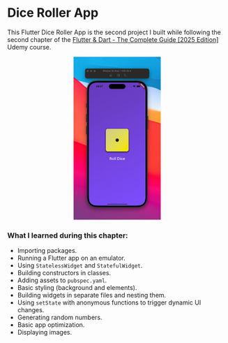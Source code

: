 # Dice Roller App

This Flutter Dice Roller App is the second project I built while following the second chapter of the [Flutter & Dart - The Complete Guide [2025 Edition]](https://www.udemy.com/course/learn-flutter-dart-to-build-ios-android-apps/) Udemy course.

<p align="center">
  <img src="image/README/1753169870384.png" alt="Dice Roller App Screenshot" width="200"/>
</p>

### What I learned during this chapter:

-   Importing packages.
-   Running a Flutter app on an emulator.
-   Using `StatelessWidget` and `StatefulWidget`.
-   Building constructors in classes.
-   Adding assets to `pubspec.yaml`.
-   Basic styling (background and elements).
-   Building widgets in separate files and nesting them.
-   Using `setState` with anonymous functions to trigger dynamic UI changes.
-   Generating random numbers.
-   Basic app optimization.
-   Displaying images.
